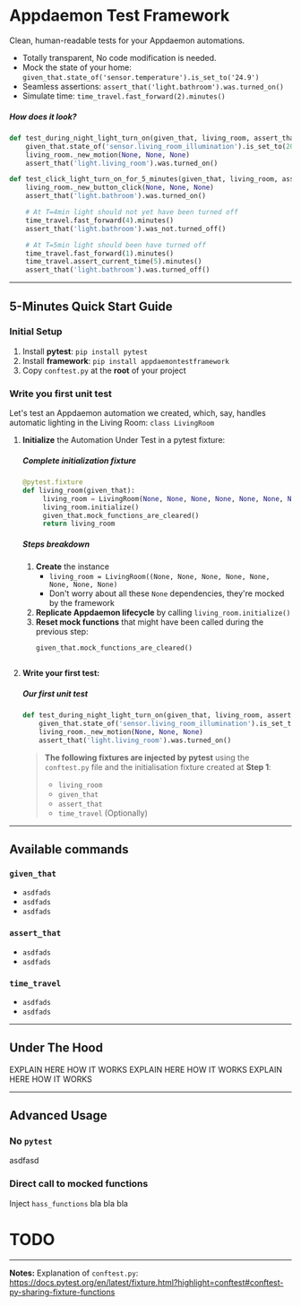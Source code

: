 # Appdaemon Test Framework
Clean, human-readable tests for your Appdaemon automations.

* Totally transparent, No code modification is needed.
* Mock the state of your home: `given_that.state_of('sensor.temperature').is_set_to('24.9')`
* Seamless assertions: `assert_that('light.bathroom').was.turned_on()`
* Simulate time: `time_travel.fast_forward(2).minutes()`

##### How does it look?
```python
def test_during_night_light_turn_on(given_that, living_room, assert_that):
    given_that.state_of('sensor.living_room_illumination').is_set_to(200) # 200lm == night
    living_room._new_motion(None, None, None)
    assert_that('light.living_room').was.turned_on()

def test_click_light_turn_on_for_5_minutes(given_that, living_room, assert_that):
    living_room._new_button_click(None, None, None)
    assert_that('light.bathroom').was.turned_on()

    # At T=4min light should not yet have been turned off
    time_travel.fast_forward(4).minutes()    
    assert_that('light.bathroom').was_not.turned_off()

    # At T=5min light should been have turned off
    time_travel.fast_forward(1).minutes()    
    time_travel.assert_current_time(5).minutes()
    assert_that('light.bathroom').was.turned_off()
```

---

## 5-Minutes Quick Start Guide
### Initial Setup
1. Install **pytest**: `pip install pytest`
1. Install **framework**: `pip install appdaemontestframework`
1. Copy `conftest.py` at the **root** of your project

### Write you first unit test
Let's test an Appdaemon automation we created, which, say, handles automatic lighting in the Living Room: `class LivingRoom`  
<!-- We called the class `LivingRoom`. Since it's an Appdaemon automation its lifecycle is handled  -->

1. **Initialize** the Automation Under Test in a pytest fixture:
   ##### Complete initialization fixture
   ```python
   @pytest.fixture
   def living_room(given_that):
        living_room = LivingRoom(None, None, None, None, None, None, None, None)
        living_room.initialize()
        given_that.mock_functions_are_cleared()
        return living_room
   ```
   ##### Steps breakdown
    1. **Create** the instance 
       * `living_room = LivingRoom((None, None, None, None, None, None, None, None)`
       * Don't worry about all these `None` dependencies, they're mocked by the framework
    1. **Replicate Appdaemon lifecycle** by calling `living_room.initialize()`
    1. **Reset mock functions** that might have been called during the previous step:
       ```python
       given_that.mock_functions_are_cleared()
      ```

1. **Write your first test:**
   ##### Our first unit test
   ```python
   def test_during_night_light_turn_on(given_that, living_room, assert_that):
       given_that.state_of('sensor.living_room_illumination').is_set_to(200) # 200lm == night
       living_room._new_motion(None, None, None)
       assert_that('light.living_room').was.turned_on()
   ```

    > **The following fixtures are injected by pytest** using the `conftest.py` file and the initialisation fixture created at **Step 1**:
    > * `living_room`
    > * `given_that`
    > * `assert_that`
    > * `time_travel` (Optionally)


---
## Available commands
### `given_that`
* `asdfads`
* `asdfads`
* `asdfads`
### `assert_that`
* `asdfads`
* `asdfads`
### `time_travel`
* `asdfads`
* `asdfads`

---
## Under The Hood
EXPLAIN HERE HOW IT WORKS
EXPLAIN HERE HOW IT WORKS
EXPLAIN HERE HOW IT WORKS

---
## Advanced Usage
### No `pytest`
asdfasd

### Direct call to mocked functions
Inject `hass_functions` bla bla bla


# TODO
---
**Notes:**
Explanation of `conftest.py`: https://docs.pytest.org/en/latest/fixture.html?highlight=conftest#conftest-py-sharing-fixture-functions

